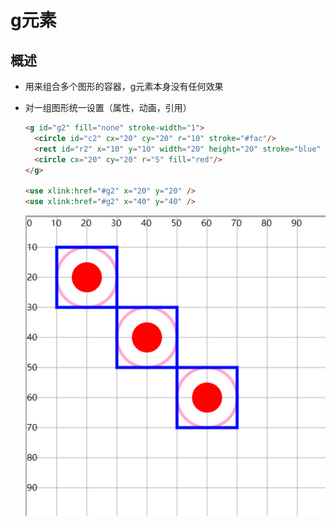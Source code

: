 # g元素

## 概述

+ 用来组合多个图形的容器，g元素本身没有任何效果

+ 对一组图形统一设置（属性，动画，引用）

  ```html
  <g id="g2" fill="none" stroke-width="1">
    <circle id="c2" cx="20" cy="20" r="10" stroke="#fac"/>
    <rect id="r2" x="10" y="10" width="20" height="20" stroke="blue" />
    <circle cx="20" cy="20" r="5" fill="red"/>
  </g>

  <use xlink:href="#g2" x="20" y="20" />
  <use xlink:href="#g2" x="40" y="40" />
  ```

  ![alt text](images/g元素.png)
